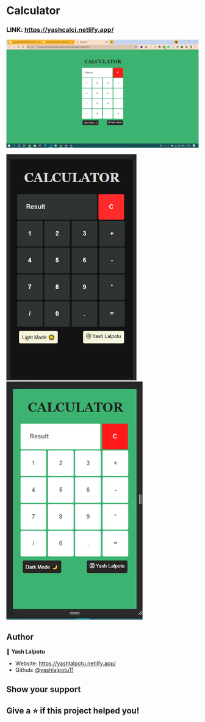 # Calculator

### LINK: https://yashcalci.netlify.app/ 

![Preview](img1.png)

![Preview](img2.png)
![Preview](img3.png)
## Author

👤 **Yash Lalpotu**

* Website: https://yashlalpotu.netlify.app/
* Github: [@yashlalpotu11](https://github.com/yashlalpotu11)


## Show your support

Give a ⭐️ if this project helped you!
---
